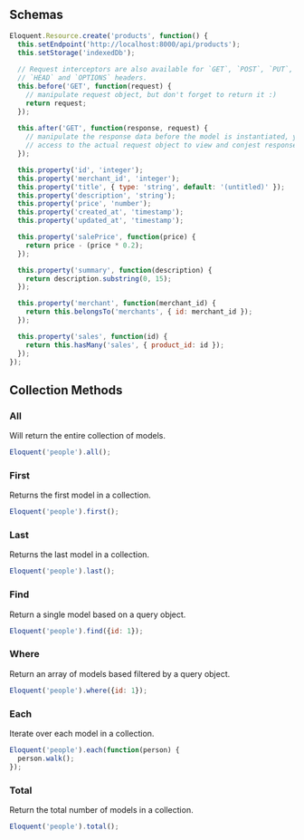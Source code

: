 ## Schemas

```javascript
Eloquent.Resource.create('products', function() {
  this.setEndpoint('http://localhost:8000/api/products');
  this.setStorage('indexedDb');
  
  // Request interceptors are also available for `GET`, `POST`, `PUT`, `DELETE`,
  // `HEAD` and `OPTIONS` headers.
  this.before('GET', function(request) {
    // manipulate request object, but don't forget to return it :)
    return request;
  });
  
  this.after('GET', function(response, request) {
    // manipulate the response data before the model is instantiated, you also have
    // access to the actual request object to view and conjest response headers.
  });

  this.property('id', 'integer');
  this.property('merchant_id', 'integer');
  this.property('title', { type: 'string', default: '(untitled)' });
  this.property('description', 'string');
  this.property('price', 'number');
  this.property('created_at', 'timestamp');
  this.property('updated_at', 'timestamp');

  this.property('salePrice', function(price) {
    return price - (price * 0.2);
  });

  this.property('summary', function(description) {
    return description.substring(0, 15);
  });

  this.property('merchant', function(merchant_id) {
    return this.belongsTo('merchants', { id: merchant_id });
  });

  this.property('sales', function(id) {
    return this.hasMany('sales', { product_id: id });
  });
});
```

## Collection Methods

### All

Will return the entire collection of models.

```javascript
Eloquent('people').all();
```

### First

Returns the first model in a collection.

```javascript
Eloquent('people').first();
```

### Last

Returns the last model in a collection.

```javascript
Eloquent('people').last();
```

### Find

Return a single model based on a query object.

```javascript
Eloquent('people').find({id: 1});
```

### Where

Return an array of models based filtered by a query object.

```javascript
Eloquent('people').where({id: 1});
```

### Each

Iterate over each model in a collection.

```javascript
Eloquent('people').each(function(person) {
  person.walk();
});
```

### Total

Return the total number of models in a collection.

```javascript
Eloquent('people').total();
```
